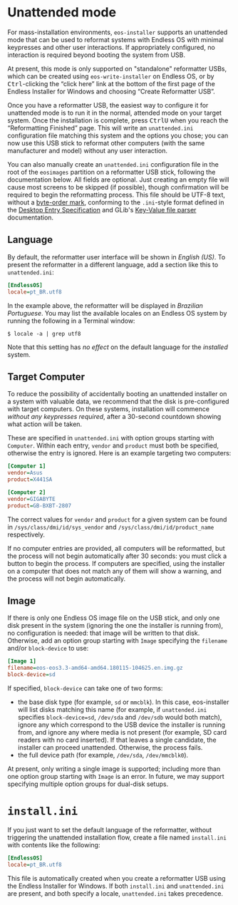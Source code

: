 # Unattended mode

For mass-installation environments, `eos-installer` supports an unattended mode that can be used to reformat systems with Endless OS with minimal keypresses and other user interactions. If appropriately configured, no interaction is required beyond booting the system from USB.

At present, this mode is only supported on "standalone" reformatter USBs, which can be created using `eos-write-installer` on Endless OS, or by <kbd>Ctrl</kbd>-clicking the “click here” link at the bottom of the first page of the Endless Installer for Windows and choosing “Create Reformatter USB”.

Once you have a reformatter USB, the easiest way to configure it for unattended mode is to run it in the normal, attended mode on your target system. Once the installation is complete, press <kbd>Ctrl</kbd><kbd>U</kbd> when you reach the “Reformatting Finished” page. This will write an `unattended.ini` configuration file matching this system and the options you chose; you can now use this USB stick to reformat other computers (with the same manufacturer and model) without any user interaction.

You can also manually create an `unattended.ini` configuration file in the root of the `eosimages` partition on a reformatter USB stick, following the documentation below. All fields are optional. Just creating an empty file will cause most screens to be skipped (if possible), though confirmation will be required to begin the reformatting process. This file should be UTF-8 text, without a [byte-order mark](https://en.wikipedia.org/wiki/Byte_order_mark), conforming to the `.ini`-style format defined in the [Desktop Entry Specification](https://specifications.freedesktop.org/desktop-entry-spec/latest/) and GLib's [Key-Value file parser](https://developer.gnome.org/glib/stable/glib-Key-value-file-parser.html) documentation.

## Language

By default, the reformatter user interface will be shown in _English (US)_. To present the reformatter in a different language, add a section like this to `unattended.ini`:

```ini
[EndlessOS]
locale=pt_BR.utf8
```

In the example above, the reformatter will be displayed in _Brazilian Portuguese_. You may list the available locales on an Endless OS system by running the following in a Terminal window:

```console
$ locale -a | grep utf8
```

Note that this setting has _no effect_ on the default language for the _installed_ system.

## Target Computer

To reduce the possibility of accidentally booting an unattended installer on a system with valuable data, we recommend that the disk is pre-configured with target computers. On these systems, installation will commence _without any keypresses required_, after a 30-second countdown showing what action will be taken.

These are specified in `unattended.ini` with option groups starting with `Computer`. Within each entry, `vendor` and `product` must both be specified, otherwise the entry is ignored. Here is an example targeting two computers:

```ini
[Computer 1]
vendor=Asus
product=X441SA

[Computer 2]
vendor=GIGABYTE
product=GB-BXBT-2807
```

The correct values for `vendor` and `product` for a given system can be found in `/sys/class/dmi/id/sys_vendor` and `/sys/class/dmi/id/product_name` respectively.

If no computer entries are provided, all computers will be reformatted, but the process will not begin automatically after 30 seconds: you must click a button to begin the process.  If computers are specified, using the installer on a computer that does not match any of them will show a warning, and the process will not begin automatically.

## Image

If there is only one Endless OS image file on the USB stick, and only one disk present in the system (ignoring the one the installer is running from), no configuration is needed: that image will be written to that disk. Otherwise, add an option group starting with `Image` specifying the `filename` and/or `block-device` to use:

```ini
[Image 1]
filename=eos-eos3.3-amd64-amd64.180115-104625.en.img.gz
block-device=sd
```

If specified, `block-device` can take one of two forms:

* the base disk type (for example, `sd` or `mmcblk`). In this case, eos-installer will list disks matching this name (for example, if `unattended.ini` specifies `block-device=sd`, `/dev/sda` and `/dev/sdb` would both match), ignore any which correspond to the USB device the installer is running from, and ignore any where media is not present (for example, SD card readers with no card inserted). If that leaves a single candidate, the installer can proceed unattended. Otherwise, the process fails.
* the full device path (for example, `/dev/sda`, `/dev/mmcblk0`).

At present, only writing a single image is supported; including more than one option group starting with `Image` is an error. In future, we may support specifying multiple option groups for dual-disk setups.

# `install.ini`

If you just want to set the default language of the reformatter, without triggering the unattended installation flow, create a file named `install.ini` with contents like the following:

```ini
[EndlessOS]
locale=pt_BR.utf8
```

This file is automatically created when you create a reformatter USB using the Endless Installer for Windows. If both `install.ini` and `unattended.ini` are present, and both specify a locale, `unattended.ini` takes precedence.
